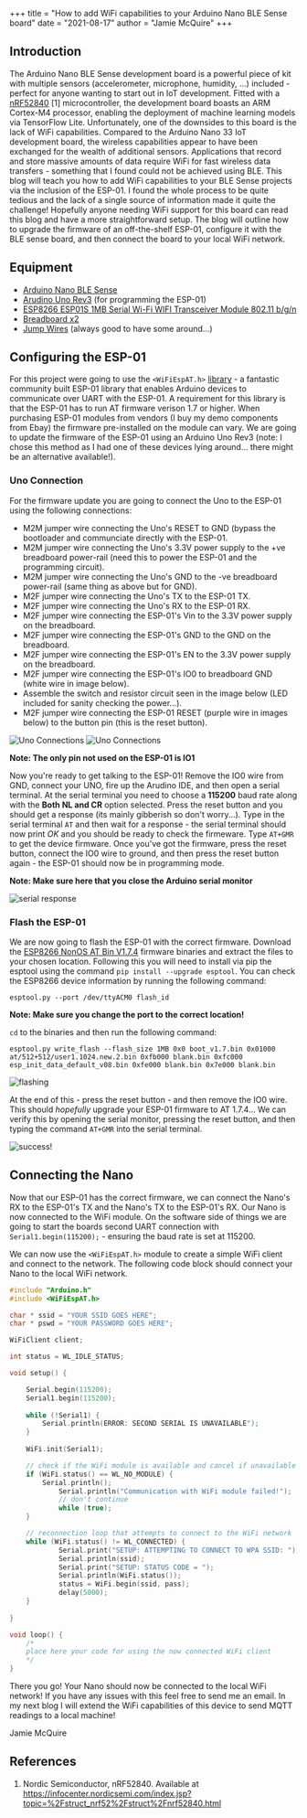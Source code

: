 +++
title = "How to add WiFi capabilities to your Arduino Nano BLE Sense board"
date = "2021-08-17"
author = "Jamie McQuire"
+++

## Introduction

The Arduino Nano BLE Sense development board is a powerful piece of kit with multiple sensors (accelerometer, microphone, humidity, ...) included - perfect for anyone wanting to start out in IoT development. Fitted with a 
[nRF52840](https://infocenter.nordicsemi.com/index.jsp?topic=%2Fstruct_nrf52%2Fstruct%2Fnrf52840.html) [1] microcontroller, the development board boasts an ARM Cortex-M4 processor, enabling the deployment of machine learning models
via TensorFlow Lite. Unfortunately, one of the downsides to this board is the lack of WiFi capabilities. Compared to the Arduino Nano 33 IoT development board, the wireless capabilities appear to have been exchanged for the wealth of additional sensors. Applications that record and store massive amounts of data require WiFi for fast wireless data transfers - something that I found could not be achieved using BLE. This blog will teach you how to add WiFi capabilities to your BLE Sense projects via the inclusion of the ESP-01. I found the whole process to be quite tedious and the lack of a single source of information made it quite the challenge! Hopefully anyone needing WiFi support for this board can read this blog and have a more straightforward setup. The blog will outline how to upgrade the firmware of an off-the-shelf ESP-01, configure it with the BLE sense board, and then connect the board to your local WiFi network.

## Equipment

* [Arduino Nano BLE Sense](https://store.arduino.cc/arduino-nano-33-ble-sense)
* [Arudino Uno Rev3](https://thepihut.com/products/arduino-uno-rev-3?variant=32106770530366&currency=GBP&utm_medium=product_sync&utm_source=google&utm_content=sag_organic&utm_campaign=sag_organic&gclid=Cj0KCQjw0emHBhC1ARIsAL1QGNevBR7mGPRkpdbQlG4ddNRNB-DKE7xGAASXi7iC2-PE5yFi4kwBoMcaAqqZEALw_wcB) (for programming the ESP-01)
* [ESP8266 ESP01S 1MB Serial Wi-Fi WIFI Transceiver Module 802.11 b/g/n](https://www.ebay.co.uk/itm/284156792200?_trkparms=ispr%3D1&hash=item4229108d88:g:CWcAAOSw83lgCsHk&amdata=enc%3AAQAGAAACgPYe5NmHp%252B2JMhMi7yxGiTJkPrKr5t53CooMSQt2orsSwcmzw5CLtzTE60FqHcnq2N4ut5Ttm5Ru3vp0lIZTqEOMKce1Jq6hSEW9B7BdkXsRxsIJySlwKfkpUfC0HRbTnDdKZx%252Bxd9uDD3053UK0GaCoV%252FRiE8VQtGPB8CH7U5zAdFtm7bMY%252FbPWQVK0lQs3LgiA9As13U%252BGv7irOwV%252BDHMlD2GdP2aWBgfWSRd3Y9llcvi1ygPEVzUZUUks6ZiBMYYHs%252FfVef0fN1Ont64UZoaCn9xYVxtMzulDISne8p9uJ%252BEyT5G6wrlW2WWQ%252Fe5yV3dzLPIDmMp6m7YrEyUBFkey%252Bq3MwQmjMsN1iwn7%252F%252B88yEJeeAdbD6D9npJNMe3bOH5qjO8NrL0fWVw3n9CBC5Jziur0lNznRrIhx3SXryXZfFu94soU2UM%252BC73fNBRyQAonJ9Szr3gWJ74DwZOMJOFaThsd6p%252FYe7S9Zt%252Bpr7SCv%252FTX3EjM8kAkw%252BZI%252Bs%252F6IG%252FKqNVtLpipeja4AWgLstiN9p1OK7X%252FT52etIsrf9FzkiuBFiYfs7gh19UJZ5X0qOf2hMuDBWokn1%252B7JJLXC4qnBtEvNBlVffxwjdKi72AD9vtu%252FzkA8zZ35%252BcxS0pz1yCStPlG6bAmuotCDe7dQaKd2gNkpmsmdfOfCR3CQAMUXN3rsjf63ZxicP1fNCPMDW2jfAbItTGIAfLS5%252F9eXYhat3LTfGRvh9FuL7VmOI1QTgAR3vN0eQECT8BufLqboZResKudNocDFqX%252FnFbhXBe9tBXK2bWRaA9PnORx7DYqekMpGk9YUnqz9GHvEsy8L6ZX9PoWkeHtZQ378ANiWgw%253D%7Campid%3APL_CLK%7Cclp%3A2334524)
* [Breadboard x2](https://www.ebay.co.uk/itm/284000081310?_trkparms=ispr%3D1&hash=item421fb9559e:g:PdEAAOSwvChfUhtF&amdata=enc%3AAQAGAAACgPYe5NmHp%252B2JMhMi7yxGiTJkPrKr5t53CooMSQt2orsSwcmzw5CLtzTE60FqHcnq2C8IqtTsqpHnEVyIzlS%252B12i4cbFXpPVEYbr7r69hPiKhY9ahHVcDdPYaSAMP6mvHYkR3V4cGGUuviA81TI1rDZdZ3nw4DixPCd5pTua9wRkHT1MngClY%252Fq0hlxsQ%252FYe0P03U%252BF6I%252BLJtv0owUwJ%252Bj4PmPULysNt%252BxnYG5B5O0QJlzsDpkaCYx%252Bkw0BODdHbk0MYwy00XoZK0aTGk3JeDkDFwL0GNUS%252Fz9IcEenHkSYN8wcL%252BbHjTjnzAIPdtM0JZUjWuqqlFHzynHeCMCtoLCFcFjlwLBxF9SN3YYG0kBCppMYlyiEQqV9e6tFYxwfKXS%252F79MVrbpxwIjzgSk5X34wQNyDu2r69%252F3hsZYETuBboUhElPCZZ7WEYllfEu1hBg0mBsk17Snrp4KGd9vMLVDv3t6o8PbFxQmFGZ7%252Bvdn1USVOmo7rlxYSYHrsMEIGSNL%252BvZRlAKdTORsbQPWFMgt8HFZyURbSnxcBYK%252FDdAlmzLKguYaKLAHtzeP90QbClqtflqRyDytfD8M2vvWRAlKOPElbr%252FkO%252FK1o4P%252BuLrY3q%252FoxENwcxLt9qRQo%252FCPZKff4aG2e%252FiUtuoqiIdmRVyT7l0%252Bo66HzDd8sCyX2EEgPxd7nxvPj%252FWE7QzTWAy6LzsvVje%252F6sEHYkAF1lx7rt%252B%252Fejuv0VNRyaSb22penyQhCbdYEpb0i7ltz9bZQF0LaMBOMURZJ5y8zd0Q90RKPksAf%252BeHB%252BZ5FFiPODfjG%252Bcwjoc2httt8nY2Pft09LVhaAnRLCGCGMCwxod3Xv4Rp6dH68%253D%7Campid%3APL_CLK%7Cclp%3A2334524)
* [Jump Wires](https://www.ebay.co.uk/itm/164282038373?_trkparms=ispr%3D1&hash=item263ff8f865:g:sA0AAOSwCFhfBeiU&amdata=enc%3AAQAGAAACkPYe5NmHp%252B2JMhMi7yxGiTJkPrKr5t53CooMSQt2orsSLY2M1Gjmuwt9c03vWNfiRqWGGC5iqHwQUQrkLthq0SVpolLym2nIp2HdvoWqYvO%252F3YI72RDgnSeBpy57bbwkVRG6RTHtiPMaSJJM0q39HUqa4%252BIkXfLNeEIH8CoCz%252BcK4FEtU%252FJPC8jkcIt8p9RHHzqriqWulkBb6mj6mLZsmdoDhCkzOWEOmWyAFgxlFiev69y2BecSfWs8SD8g9GV3ppPS2Vwiwp9ABLQ6AV1d%252B3pmdPGlvWEHBea%252BLDdxz9rLy6lJR%252FOgUKwkslwC%252Fb7lIYAD5LgNzMgZnGYc6E3gXqWQypwlqDpVftUMdZDftnEinZb1TRHvtmdfdkYMKm0krvVDWLrbCFUlBZS9wzXiB0AickPugGQ7SKk5cJxYtWhi50wyH1bV1X1xfaFp7lKVswIFNj4GK1wxrQNAsUXFi%252FHJBJPt%252Fv0yoFSkIy7zZXiKrDPfvaOyqut%252BplYdw16OlwI1HQ5GhTPSBbH274%252BFsHPfpoRWeiruVgqs%252Fr3Xbky9xzzylFM4QJ4SUoyRbTiK%252FxEfUr6X3HLwxZNwdPEuTXJXJOI94C7H89LRTtO3v0vF2klTmXvBTX6apH9VFqt8KHU2JV1JN0jY9019zMXk%252BhkE2AsF5tGat1tEObQdxJP31Al1nyNrLCnKMoZJH2ucvjCm6SmSGbZVhdeu47s11TLElrAX18Gb%252FoAOkk5CRTPejF0vL9%252FQ9Vx1mPAaWaJV8q9d8c6PzgUgpDvSDbut%252F6jCSzyQvIXWu0OcNoF9JwQ5dodeEAa9hQpdfy5Nwl7STWq7n%252FodExmBK9yU3EhKTNIAlE3n%252F0FFcM2Jt83tSgF4%7Campid%3APL_CLK%7Cclp%3A2334524) (always good to have some around...)

## Configuring the ESP-01

For this project were going to use the `<WiFiEspAT.h>` [library](https://github.com/jandrassy/WiFiEspAT) - a fantastic community built ESP-01 library that enables Arduino devices to communicate over UART with the ESP-01. A requirement for this library is that the ESP-01 has to run AT firmware verison 1.7 or higher. When purchasing ESP-01 modules from vendors (I buy my demo components from Ebay) the firmware pre-installed on the module can vary. We are going to update the firmware of the ESP-01 using an Arduino Uno Rev3 (note: I chose this method as I had one of these devices lying around... there might be an alternative available!).

### Uno Connection

For the firmware update you are going to connect the Uno to the ESP-01 using the following connections:

- M2M jumper wire connecting the Uno's RESET to GND (bypass the bootloader and communciate directly with the ESP-01.
- M2M jumper wire connecting the Uno's 3.3V power supply to the +ve breadboard power-rail (need this to power the ESP-01 and the programming circuit).
- M2M jumper wire connecting the Uno's GND to the -ve breadboard power-rail (same thing as above but for GND).
- M2F jumper wire connecting the Uno's TX to the ESP-01 TX.
- M2F jumper wire connecting the Uno's RX to the ESP-01 RX.
- M2F jumper wire connecting the ESP-01's Vin to the 3.3V power supply on the breadboard.
- M2F jumper wire connecting the ESP-01's GND to the GND on the breadboard.
- M2F jumper wire connecting the ESP-01's EN to the 3.3V power supply on the breadboard.
- M2F jumper wire connecting the ESP-01's IO0 to breadboard GND (white wire in image below).
- Assemble the switch and resistor circuit seen in the image below (LED included for sanity checking the power...).
- M2F jumper wire connecting the ESP-01 RESET (purple wire in images below) to the button pin (this is the reset button).

![Uno Connections](/img/nano_ble_wifi/esp01_firmware_01.jpg)
![Uno Connections](/img/nano_ble_wifi/esp01_firmware_02.jpg)

**Note: The only pin not used on the ESP-01 is IO1**

Now you're ready to get talking to the ESP-01! Remove the IO0 wire from GND, connect your UNO, fire up the Arudino IDE, and then open a serial terminal. At the serial terminal you need to choose a **115200** baud rate along with the **Both NL and CR** option selected. Press the reset button and you should get a response (its mainly gibberish so don't worry...). Type in the serial terminal `AT` and then wait for a response - the serial terminal should now print *OK* and you should be ready to check the firmeware. Type `AT+GMR` to get the device firmware. Once you've got the firmware, press the reset button, connect the IO0 wire to ground, and then press the reset button again - the ESP-01 should now be in programming mode. 

**Note: Make sure here that you close the Arduino serial monitor**

![serial response](/img/nano_ble_wifi/serial_response.png)

### Flash the ESP-01

We are now going to flash the ESP-01 with the correct firmware. Download the [ESP8266 NonOS AT Bin V1.7.4](https://www.espressif.com/en/support/download/at?keys=) firmware binaries and extract the files to your chosen location. Following this you will need to install via pip the esptool using the command `pip install --upgrade esptool`. You can check the ESP8266 device information by running the following command:

`esptool.py --port /dev/ttyACM0 flash_id`

**Note: Make sure you change the port to the correct location!**

 `cd` to the binaries and then run the following command:

`esptool.py write_flash --flash_size 1MB 0x0 boot_v1.7.bin 0x01000 at/512+512/user1.1024.new.2.bin 0xfb000 blank.bin 0xfc000 esp_init_data_default_v08.bin 0xfe000 blank.bin 0x7e000 blank.bin`

![flashing](/img/nano_ble_wifi/cmd_flash.png)

At the end of this - press the reset button - and then remove the IO0 wire. This should *hopefully* upgrade your ESP-01 firmware to AT 1.7.4... We can verify this by opening the serial monitor, pressing the reset button, and then typing the command `AT+GMR` into the serial terminal. 

![success!](/img/nano_ble_wifi/serial_response_complete.png)

## Connecting the Nano

Now that our ESP-01 has the correct firmware, we can connect the Nano's RX to the ESP-01's TX and the Nano's TX to the ESP-01's RX. Our Nano is now connected to the WiFi module. On the software side of things we are going to start the boards second UART connection with `Serial1.begin(115200);` - ensuring the baud rate is set at 115200.

We can now use the `<WiFiEspAT.h>` module to create a simple WiFi client and connect to the network. The following code block should connect your Nano to the local WiFi network.

```c
#include "Arduino.h"
#include <WiFiEspAT.h>

char * ssid = "YOUR SSID GOES HERE";
char * pswd = "YOUR PASSWORD GOES HERE";

WiFiClient client;

int status = WL_IDLE_STATUS;	

void setup() {

	Serial.begin(115200);
	Serial1.begin(115200);
	
	while (!Serial1) {
		Serial.println(ERROR: SECOND SERIAL IS UNAVAILABLE");
	}
	
	WiFi.init(Serial1);

	// check if the WiFi module is available and cancel if unavailable  
	if (WiFi.status() == WL_NO_MODULE) {
		Serial.println();
	        Serial.println("Communication with WiFi module failed!");
	        // don't continue
	        while (true);
	}

  	// reconnection loop that attempts to connect to the WiFi network
  	while (WiFi.status() != WL_CONNECTED) {
    		Serial.print("SETUP: ATTEMPTING TO CONNECT TO WPA SSID: ");
    		Serial.println(ssid);
    		Serial.print("SETUP: STATUS CODE = ");
    		Serial.println(WiFi.status());
    		status = WiFi.begin(ssid, pass);
    		delay(5000);
  	}
	
}

void loop() {
	/*
	place here your code for using the now connected WiFi client
	*/
}

```

There you go! Your Nano should now be connected to the local WiFi network! If you have any issues with this feel free to send me an email. In my next blog I will extend the WiFi capabilities of this device to send MQTT readings to a local machine!

Jamie McQuire

## References

1. Nordic Semiconductor, nRF52840. Available at https://infocenter.nordicsemi.com/index.jsp?topic=%2Fstruct_nrf52%2Fstruct%2Fnrf52840.html
